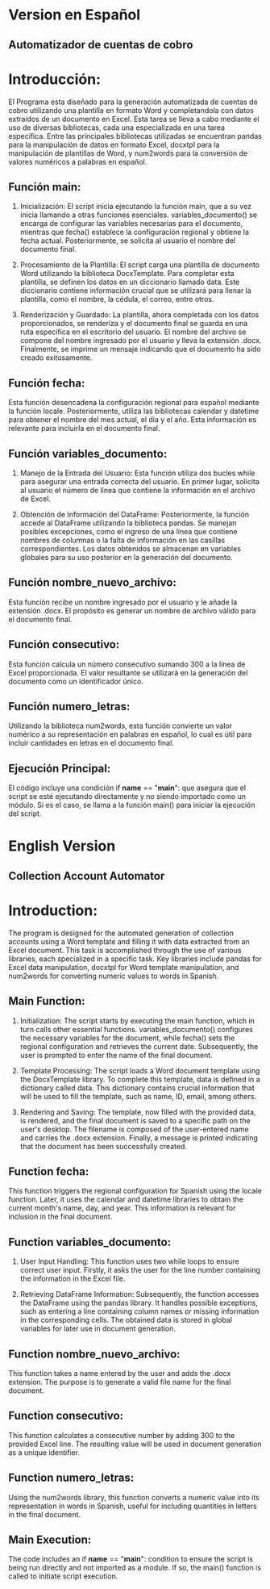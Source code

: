 # Version en Español 
## Automatizador de cuentas de cobro

# Introducción:
El Programa esta diseñado para la generación automatizada de cuentas de cobro utilizando una plantilla en formato Word y completandola con datos extraidos de un documento en Excel. Esta tarea se lleva a cabo mediante el uso de diversas bibliotecas, cada una especializada en una tarea específica. Entre las principales bibliotecas utilizadas se encuentran pandas para la manipulación de datos en formato Excel, docxtpl para la manipulación de plantillas de Word, y num2words para la conversión de valores numéricos a palabras en español.


## Función main:
1. Inicialización:
El script inicia ejecutando la función main, que a su vez inicia llamando a otras funciones esenciales. variables_documento() se encarga de configurar las variables necesarias para el documento, mientras que fecha() establece la configuración regional y obtiene la fecha actual. Posteriormente, se solicita al usuario el nombre del documento final.

2. Procesamiento de la Plantilla:
El script carga una plantilla de documento Word utilizando la biblioteca DocxTemplate. Para completar esta plantilla, se definen los datos en un diccionario llamado data. Este diccionario contiene información crucial que se utilizará para llenar la plantilla, como el nombre, la cédula, el correo, entre otros.

3. Renderización y Guardado:
La plantilla, ahora completada con los datos proporcionados, se renderiza y el documento final se guarda en una ruta específica en el escritorio del usuario. El nombre del archivo se compone del nombre ingresado por el usuario y lleva la extensión .docx. Finalmente, se imprime un mensaje indicando que el documento ha sido creado exitosamente.

## Función fecha:
Esta función desencadena la configuración regional para español mediante la función locale. Posteriormente, utiliza las bibliotecas calendar y datetime para obtener el nombre del mes actual, el día y el año. Esta información es relevante para incluirla en el documento final.

## Función variables_documento:

1. Manejo de la Entrada del Usuario:
Esta función utiliza dos bucles while para asegurar una entrada correcta del usuario. En primer lugar, solicita al usuario el número de línea que contiene la información en el archivo de Excel.

2. Obtención de Información del DataFrame:
Posteriormente, la función accede al DataFrame utilizando la biblioteca pandas. Se manejan posibles excepciones, como el ingreso de una línea que contiene nombres de columnas o la falta de información en las casillas correspondientes. Los datos obtenidos se almacenan en variables globales para su uso posterior en la generación del documento.

## Función nombre_nuevo_archivo:
Esta función recibe un nombre ingresado por el usuario y le añade la extensión .docx. El propósito es generar un nombre de archivo válido para el documento final.

## Función consecutivo:
Esta función calcula un número consecutivo sumando 300 a la línea de Excel proporcionada. El valor resultante se utilizará en la generación del documento como un identificador único. 

## Función numero_letras:
Utilizando la biblioteca num2words, esta función convierte un valor numérico a su representación en palabras en español, lo cual es útil para incluir cantidades en letras en el documento final.

## Ejecución Principal:
El código incluye una condición if __name__ == "__main__": que asegura que el script se esté ejecutando directamente y no siendo importado como un módulo. Si es el caso, se llama a la función main() para iniciar la ejecución del script.




# English Version
## Collection Account Automator

# Introduction:
The program is designed for the automated generation of collection accounts using a Word template and filling it with data extracted from an Excel document. This task is accomplished through the use of various libraries, each specialized in a specific task. Key libraries include pandas for Excel data manipulation, docxtpl for Word template manipulation, and num2words for converting numeric values to words in Spanish.

## Main Function:
1. Initialization:
The script starts by executing the main function, which in turn calls other essential functions. variables_documento() configures the necessary variables for the document, while fecha() sets the regional configuration and retrieves the current date. Subsequently, the user is prompted to enter the name of the final document.

2. Template Processing:
The script loads a Word document template using the DocxTemplate library. To complete this template, data is defined in a dictionary called data. This dictionary contains crucial information that will be used to fill the template, such as name, ID, email, among others.

3. Rendering and Saving:
The template, now filled with the provided data, is rendered, and the final document is saved to a specific path on the user's desktop. The filename is composed of the user-entered name and carries the .docx extension. Finally, a message is printed indicating that the document has been successfully created.

## Function fecha:
This function triggers the regional configuration for Spanish using the locale function. Later, it uses the calendar and datetime libraries to obtain the current month's name, day, and year. This information is relevant for inclusion in the final document.

## Function variables_documento:

1. User Input Handling:
This function uses two while loops to ensure correct user input. Firstly, it asks the user for the line number containing the information in the Excel file.

2. Retrieving DataFrame Information:
Subsequently, the function accesses the DataFrame using the pandas library. It handles possible exceptions, such as entering a line containing column names or missing information in the corresponding cells. The obtained data is stored in global variables for later use in document generation.

## Function nombre_nuevo_archivo:
This function takes a name entered by the user and adds the .docx extension. The purpose is to generate a valid file name for the final document.

## Function consecutivo:
This function calculates a consecutive number by adding 300 to the provided Excel line. The resulting value will be used in document generation as a unique identifier.

## Function numero_letras:
Using the num2words library, this function converts a numeric value into its representation in words in Spanish, useful for including quantities in letters in the final document.

## Main Execution:
The code includes an if __name__ == "__main__": condition to ensure the script is being run directly and not imported as a module. If so, the main() function is called to initiate script execution.